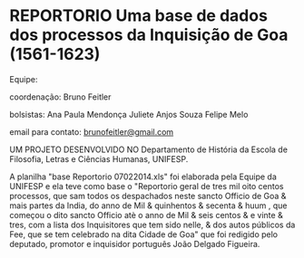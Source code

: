 # REPORTORIO Uma base de dados dos processos da Inquisição de Goa (1561-1623)

Equipe:

coordenação: Bruno Feitler

bolsistas: Ana Paula Mendonça
           Juliete Anjos Souza
           Felipe Melo

email para contato: brunofeitler@gmail.com

UM PROJETO DESENVOLVIDO NO Departamento de História da Escola de Filosofia, Letras e Ciências Humanas, UNIFESP.

A planilha "base Reportorio 07022014.xls" foi elaborada pela Equipe da UNIFESP e ela teve como base o "Reportorio geral de tres mil oito centos processos, que sam todos os despachados neste sancto Officio de Goa & mais partes da India, do anno de Mil & quinhentos & secenta & huum , que começou o dito sancto Officio atè o anno de Mil & seis centos & e vinte & tres, com a lista dos Inquisitores que tem sido nelle, & dos autos públicos da Fee, que se tem celebrado na dita Cidade de Goa" que foi redigido pelo deputado, promotor e inquisidor português João Delgado Figueira.
